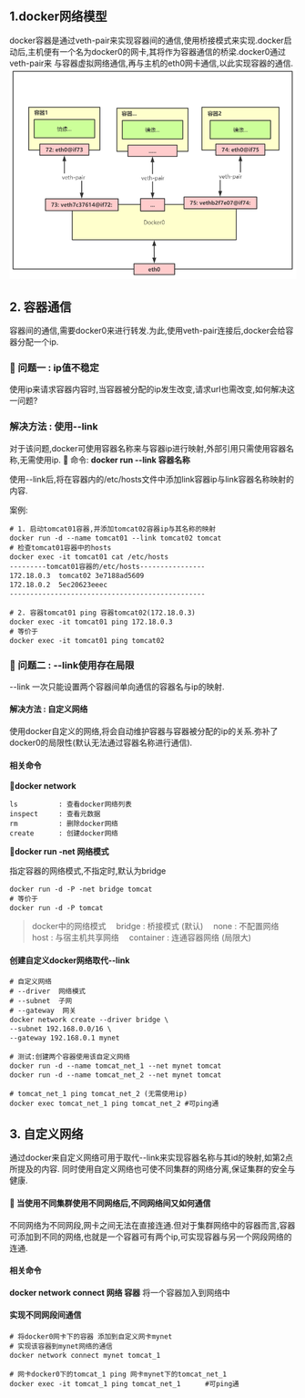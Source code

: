 #

## 1.docker网络模型

docker容器是通过veth-pair来实现容器间的通信,使用桥接模式来实现.docker启动后,主机便有一个名为docker0的网卡,其将作为容器通信的桥梁.docker0通过veth-pair来
与容器虚拟网络通信,再与主机的eth0网卡通信,以此实现容器的通信.
![2020-06-15-10-53-48](./imgs/docker网络.md/2020-06-15-10-53-48.png)

## 2. 容器通信 

容器间的通信,需要docker0来进行转发.为此,使用veth-pair连接后,docker会给容器分配一个ip.

### 💭 问题一 : ip值不稳定

使用ip来请求容器内容时,当容器被分配的ip发生改变,请求url也需改变,如何解决这一问题?

### 解决方法 : 使用--link

对于该问题,docker可使用容器名称来与容器ip进行映射,外部引用只需使用容器名称,无需使用ip.
🔹 命令: <b>docker run --link 容器名称</b>

使用--link后,将在容器内的/etc/hosts文件中添加link容器ip与link容器名称映射的内容.

案例:

```shell
# 1. 启动tomcat01容器,并添加tomcat02容器ip与其名称的映射
docker run -d --name tomcat01 --link tomcat02 tomcat
# 检查tomcat01容器中的hosts
docker exec -it tomcat01 cat /etc/hosts
---------tomcat01容器的/etc/hosts----------------
172.18.0.3	tomcat02 3e7188ad5609
172.18.0.2	5ec20623eeec
------------------------------------------------

# 2. 容器tomcat01 ping 容器tomcat02(172.18.0.3)
docker exec -it tomcat01 ping 172.18.0.3
# 等价于
docker exec -it tomcat01 ping tomcat02

```

### 💭 问题二 : --link使用存在局限

--link 一次只能设置两个容器间单向通信的容器名与ip的映射.

#### 解决方法 : 自定义网络

使用docker自定义的网络,将会自动维护容器与容器被分配的ip的关系.弥补了docker0的局限性(默认无法通过容器名称进行通信).

#### 相关命令

🔹<b>docker network</b>

    ls          : 查看docker网络列表
    inspect     : 查看元数据
    rm          : 删除docker网络
    create      : 创建docker网络

🔹<b>docker run -net 网络模式 </b>

指定容器的网络模式,不指定时,默认为bridge

```shell
docker run -d -P -net bridge tomcat
# 等价于
docker run -d -P tomcat
```

>docker中的网络模式
&emsp;bridge  : 桥接模式 (默认)
&emsp;none    : 不配置网络
&emsp;host    : 与宿主机共享网络
&emsp;container  : 连通容器网络 (局限大)

#### 创建自定义docker网络取代--link

```shell
# 自定义网络
# --driver  网络模式
# --subnet  子网
# --gateway  网关
docker network create --driver bridge \
--subnet 192.168.0.0/16 \
--gateway 192.168.0.1 mynet

# 测试:创建两个容器使用该自定义网络
docker run -d --name tomcat_net_1 --net mynet tomcat
docker run -d --name tomcat_net_2 --net mynet tomcat

# tomcat_net_1 ping tomcat_net_2 (无需使用ip)
docker exec tomcat_net_1 ping tomcat_net_2 #可ping通

```

## 3. 自定义网络

通过docker来自定义网络可用于取代--link来实现容器名称与其id的映射,如第2点所提及的内容.
同时使用自定义网络也可使不同集群的网络分离,保证集群的安全与健康.

#### 💭 当使用不同集群使用不同网络后,不同网络间又如何通信

不同网络为不同网段,网卡之间无法在直接连通.但对于集群网络中的容器而言,容器可添加到不同的网络,也就是一个容器可有两个ip,可实现容器与另一个网段网络的连通.

#### 相关命令

<b>docker network connect 网络 容器</b>
将一个容器加入到网络中

#### 实现不同网段间通信

```shell
# 将docker0网卡下的容器 添加到自定义网卡mynet
# 实现该容器到mynet网络的通信
docker network connect mynet tomcat_1

# 网卡docker0下的tomcat_1 ping 网卡mynet下的tomcat_net_1
docker exec -it tomcat_1 ping tomcat_net_1      #可ping通

```
